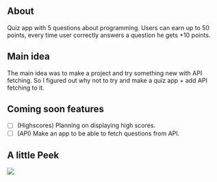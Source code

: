 ## About
Quiz app with 5 questions about programming. Users can earn up to 50 points, every time user correctly answers a question he gets +10 points.

## Main idea
The main idea was to make a project and try something new with API fetching.
So I figured out why not to try and make a quiz app + add API fetching to it.

## Coming soon features
- [ ] \(Highscores) Planning on displaying high scores.
- [ ] \(API) Make an app to be able to fetch questions from API.

## A little Peek
<img src="https://i.imgur.com/5sLRVdh.png">
